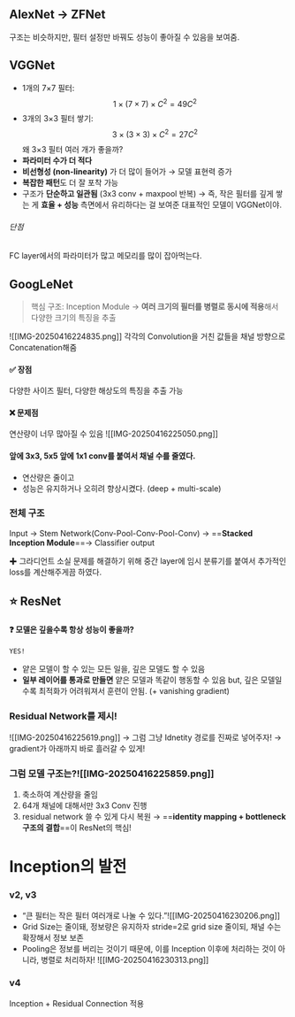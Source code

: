 ## AlexNet → ZFNet 
구조는 비슷하지만, 필터 설정만 바꿔도 성능이 좋아질 수 있음을 보여줌. 

## VGGNet
- 1개의 7×7 필터:
$$1\times (7 \times 7) \times C^2 = 49C^2$$
- 3개의 3×3 필터 쌓기:
$$3 \times (3 \times 3) \times C^2 = 27C^2$$
왜 3×3 필터 여러 개가 좋을까?
- **파라미터 수가 더 적다**    
- **비선형성 (non-linearity)** 가 더 많이 들어가 → 모델 표현력 증가    
- **복잡한 패턴**도 더 잘 포착 가능
- 구조가 **단순하고 일관됨** (3x3 conv + maxpool 반복)
→ 즉, 작은 필터를 깊게 쌓는 게 **효율 + 성능** 측면에서 유리하다는 걸 보여준 
대표적인 모델이 VGGNet이야. 
###### 단점
FC layer에서의 파라미터가 많고 메모리를 많이 잡아먹는다. 

## GoogLeNet
> 핵심 구조: Inception Module
> → **여러 크기의 필터를 병렬로 동시에 적용**해서 다양한 크기의 특징을 추출

![[IMG-20250416224835.png]]
각각의 Convolution을 거친 값들을 채널 방향으로 Concatenation해줌
#### ✅ 장점
다양한 사이즈 필터, 다양한 해상도의 특징을 추출 가능
#### ❌ 문제점
연산량이 너무 많아질 수 있음
![[IMG-20250416225050.png]]
#### 앞에 3x3, 5x5 앞에 1x1 conv를 붙여서 채널 수를 줄였다. 
- 연산량은 줄이고
- 성능은 유지하거나 오히려 향상시켰다. (deep + multi-scale)

### 전체 구조
Input → Stem Network(Conv-Pool-Conv-Pool-Conv) 
→ ==**Stacked Inception Module**==→ Classifier output

✚ 그라디언트 소실 문제를 해결하기 위해 중간 layer에 임시 분류기를 붙여서 추가적인 loss를 계산해주게끔 하였다. 

## ⭐️ ResNet
#### ❓ 모델은 깊을수록 항상 성능이 좋을까?
	YES!
- 얕은 모델이 할 수 있는 모든 일을, 깊은 모델도 할 수 있음 
- **일부 레이어를 통과로 만들면** 얕은 모델과 똑같이 행동할 수 있음
but, 깊은 모델일수록 최적화가 어려워져서 훈련이 안됨. (+ vanishing gradient)
### Residual Network를 제시!
![[IMG-20250416225619.png]]
→ 그럼 그냥 Idnetity 경로를 진짜로 넣어주자! 
→ gradient가 아래까지 바로 흘러갈 수 있게!
### 그럼 모델 구조는?![[IMG-20250416225859.png]]
1. 축소하여 계산량을 줄임
2. 64개 채널에 대해서만 3x3 Conv 진행
3. residual network 쓸 수 있게 다시 복원 
→ ==**identity mapping + bottleneck 구조의 결합**==이 ResNet의 핵심!

# Inception의 발전
### v2, v3
- “큰 필터는 작은 필터 여러개로 나눌 수 있다.”![[IMG-20250416230206.png]]
- Grid Size는 줄이돼, 정보량은 유지하자 
	stride=2로 grid size 줄이되, 채널 수는 확장해서 정보 보존
- Pooling은 정보를 버리는 것이기 때문에, 이를 Inception 이후에 처리하는 것이 아니라, 병렬로 처리하자!
![[IMG-20250416230313.png]]
### v4
Inception + Residual Connection 적용



